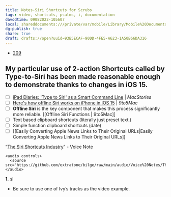 ```yaml
---
title: Notes-Siri Shortcuts for Scrubs
tags: video, shortcuts, psalms, i, documentation
davodtime: 09082022-105607
local: shareddocuments:///private/var/mobile/Library/Mobile%20Documents/iCloud~md~obsidian/Documents/OBSHIDDIAN/drafts/93B5ECAF-90DD-4FE5-A623-1A50B66DA316.md
dg-publish: true
share: true
draft: drafts://open?uuid=93B5ECAF-90DD-4FE5-A623-1A50B66DA316
---
```

- [209](https://github.com/extratone/bilge/issues/209)

## My particular use of 2-action Shortcuts called by Type-to-Siri has been made reasonable enough to demonstrate thanks to changes in iOS 15.



- [ ] [iPad Diaries: 'Type to Siri' as a Smart Command Line](https://www.macstories.net/ios/ipad-diaries-type-to-siri-as-a-smart-command-line/) | _MacStories_
- [ ] [Here's how offline Siri works on iPhone in iOS 15](https://9to5mac.com/2021/06/22/how-offline-siri-works-iphone-in-ios-15/) | _9to5Mac_
- [ ] **Offline Siri** is the key component that makes this process significantly more reliable.
[[Offline Siri Functions | 9to5Mac]]
- [ ] Text based clipboard shortcuts (literally just preset text.)
- [ ] Simple function clipboard shortcuts (date)
- [ ] [[Easily Converting Apple News Links to Their Original URLs|Easily Converting Apple News Links to Their Original URLs]]

“[The Siri Shortcuts Industry](https://github.com/extratone/bilge/raw/main/audio/Voice%20Notes/The%20Siri%20Shortcuts%20Industry.mp3)” - Voice Note
```
<audio controls>
  <source src="https://github.com/extratone/bilge/raw/main/audio/Voice%20Notes/The%20Siri%20Shortcuts%20Industry.mp3">
</audio>
```


**1.** sl
* Be sure to use one of Ivy’s tracks as the video example.